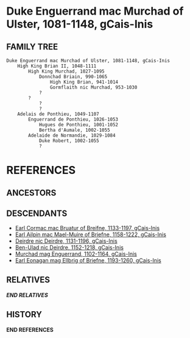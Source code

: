 # Duke Enguerrand mac Murchad of Ulster, 1081-1148, gCais-Inis

## FAMILY TREE
```
Duke Enguerrand mac Murchad of Ulster, 1081-1148, gCais-Inis
    High King Brian II, 1048-1111
        High King Murchad, 1027-1095
            Donnchad Briain, 990-1065
                High King Brian, 941-1014
                Gormflaith nic Murchad, 953-1030
            ?
        ?
            ?
            ?
    Adelais de Ponthieu, 1049-1107
        Enguerrand de Ponthieu, 1026-1053
            Hugues de Ponthieu, 1001-1052
            Bertha d'Aumale, 1002-1055
		Adelaide de Normandie, 1029-1084
            Duke Robert, 1002-1055
            ?
```


# REFERENCES

## ANCESTORS

## DESCENDANTS
* [Earl Cormac mac Bruatur of Breifne, 1133-1197, gCais-Inis](cormac_mac_bruatur_1133.md)
* [Earl Ailpin mac Mael-Muire of Briefne, 1158-1222, gCais-Inis](ailpin_mac_mael-muire_1158.md)
* [Deirdre nic Deirdre, 1131-1196, gCais-Inis](deirdre_nic_deirdre_1131.md)
* [Ben-Ulad nic Deirdre, 1152-1218, gCais-Inis](ben-ulad_nic_deirdre_1152.md)
* [Murchad mag Enguerrand, 1102-1164, gCais-Inis](murchad_mag_enguerrand_1102.md)
* [Earl Eonagan mag Ellbrig of Briefne, 1193-1260, gCais-Inis](eonagan_mag_ellbrig_1193.md)

## RELATIVES

##### END RELATIVES 
## HISTORY

#### END REFERENCES
